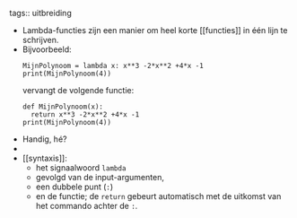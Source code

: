 tags:: uitbreiding

- Lambda-functies zijn een manier om heel korte [[functies]] in één lijn te schrijven.
- Bijvoorbeeld:
  ```
  MijnPolynoom = lambda x: x**3 -2*x**2 +4*x -1
  print(MijnPolynoom(4))
  ```
  vervangt de volgende functie:
  ```
  def MijnPolynoom(x):
  	return x**3 -2*x**2 +4*x -1
  print(MijnPolynoom(4))
  ```
- Handig, hé?
-
- [[syntaxis]]:
	- het signaalwoord `lambda`
	- gevolgd van de input-argumenten,
	- een dubbele punt (`:`)
	- en de functie; de `return` gebeurt automatisch met de uitkomst van het commando achter de `:`.
